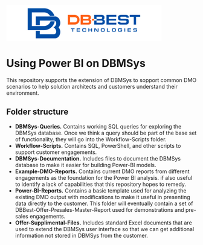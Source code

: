 ![](https://raw.githubusercontent.com/db-best-technologies/Covid-19-Power-BI/dev/dbbest-logo-small.png)
# Using Power BI on DBMSys
This repository supports the extension of DBMSys to sopport common DMO scenarios to help solution architects
and customers understand their environment.
## Folder structure
- **DBMSys-Queries.** Contains working SQL queries for exploring the DBMSys database. Once we think a query should be part of
the base set of functionality, they will go into the Workflow-Scripts folder.
- **Workflow-Scripts.** Contains SQL, PowerShell, and other scripts to support customer engagements.
- **DBMSys-Documentation.** Includes files to document the DBMSys database to make it easier for building Power-BI models.
- **Example-DMO-Reports.** Contains current DMO reports from different engagements as the foundation for the Power BI analysis.
if also useful to identify a lack of capabilities that this repository hopes to remedy.
- **Power-BI-Reports.** Contains a basic template used for analyzing the existing DMO output with modifications to make it useful
in presenting data directly to the customer. This folder will eventually contain a set of DBBest-Offer-Presales-Master-Report 
used for demonstrations and pre-sales engagements.
- **Offer-Supplimental-Files.** Includes standard Excel documents that are used to extend the DBMSys user interface so that 
we can get additional information not stored in DBMSys from the customer.
  

